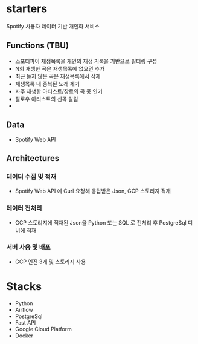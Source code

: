 # starters

Spotify 사용자 데이터 기반 개인화 서비스 

## Functions (TBU)
- 스포티파이 재생목록을 개인의 재생 기록을 기반으로 필터링 구성
- N회 재생한 곡은 재생목록에 없으면 추가
- 최근 듣지 않은 곡은 재생목록에서 삭제
- 재생목록 내 중복된 노래 제거
- 자주 재생한 아티스트/장르의 곡 중 인기
- 팔로우 아티스트의 신곡 알림
- 

## Data
- Spotify Web API

## Architectures

### 데이터 수집 및 적재
- Spotify Web API 에 Curl 요청해 응답받은 Json, GCP 스토리지 적재

### 데이터 전처리 
- GCP 스토리지에 적재된 Json을 Python 또는 SQL 로 전처리 후 PostgreSql 디비에 적재

### 서버 사용 및 배포
- GCP 엔진 3개 및 스토리지 사용

# Stacks
- Python
- Airflow
- PostgreSql
- Fast API
- Google Cloud Platform
- Docker
